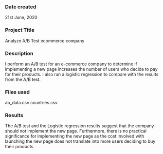 ### Date created
21st June, 2020

### Project Title
Analyze A/B Test ecommerce company

### Description
I perform an A/B test for an e-commerce company to determine if implementing a new page increases the number of users who decide to pay for their products. I also run a logistic regression to compare with the results from the A/B test.

### Files used
ab_data.csv
countries.csv

### Results
The A/B test and the Logistic regression results suggest that the company should not implement the new page. Furthermore, there is no practical significance for implementing the new page as the cost involved with launching the new page does not translate into more users deciding to buy their products.
